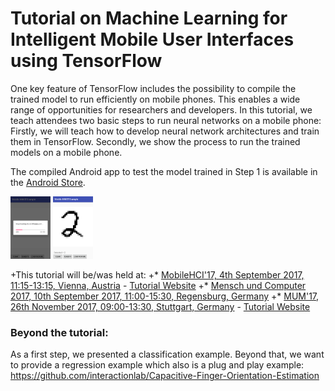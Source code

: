 # Tutorial on Machine Learning for Intelligent Mobile User Interfaces using TensorFlow
One key feature of TensorFlow includes the possibility to compile the trained model to run efficiently on mobile phones. This enables a wide range of opportunities for researchers and developers. In this tutorial, we teach attendees two basic steps to run neural networks on a mobile phone: Firstly, we will teach how to develop neural network architectures and train them in TensorFlow. Secondly, we show the process to run the trained models on a mobile phone.

The compiled Android app to test the model trained in Step 1 is available in the [Android Store](https://play.google.com/store/apps/details?id=io.interactionlab.tutorial_mobile_example).

<img src="./img/screenshot_download.png" height="100" /> <img src="./img/screenshot_detect.png" height="100" />

+This tutorial will be/was held at:
 +* [MobileHCI'17, 4th September 2017, 11:15-13:15, Vienna, Austria](https://mobilehci.acm.org/2017/tutorials-about.html) - [Tutorial Website](https://interactionlab.io/imui-mobilehci17/)
 +* [Mensch und Computer 2017, 10th September 2017, 11:00-15:30, Regensburg, Germany](http://muc2017.mensch-und-computer.de/programm/tutorials-mci/)
 +* [MUM'17, 26th November 2017, 09:00-13:30, Stuttgart, Germany](http://www.mum-conf.org/2017/index.php?web=workshopsandtuts) - [Tutorial Website](https://interactionlab.io/imui-mum17/)
 
### Beyond the tutorial:
As a first step, we presented a classification example. Beyond that, we want to provide a regression example which also is a plug and play example:
https://github.com/interactionlab/Capacitive-Finger-Orientation-Estimation
